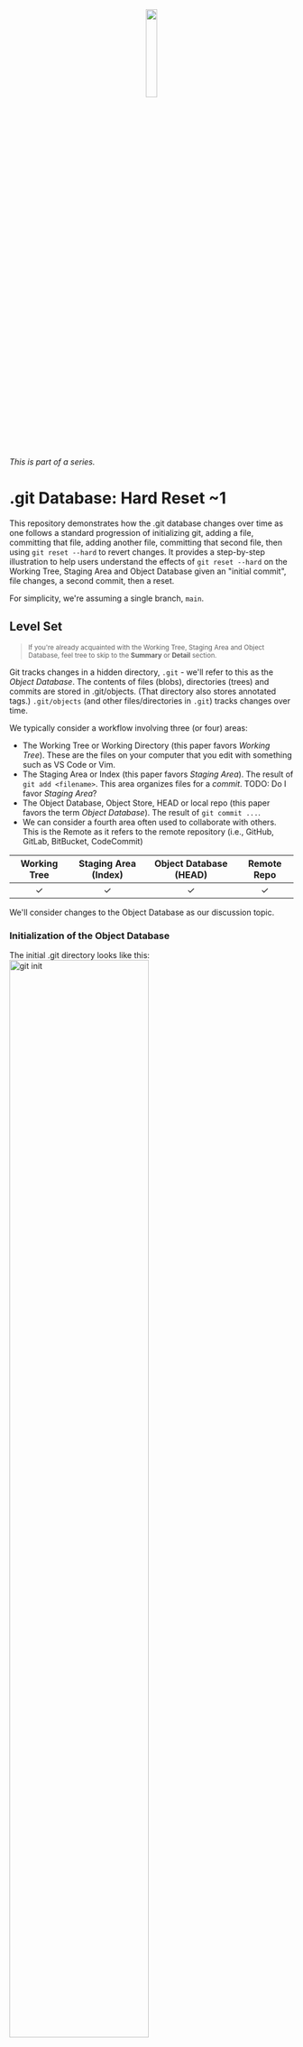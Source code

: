 <div style="text-align: center;">
  <img src="images/github-portfolio-db-series.png" alt="" width="20%">
</div>

*This is part of a series.*

# .git Database: Hard Reset ~1
This repository demonstrates how the .git database changes over time as one follows a standard progression of initializing git, adding a file, committing that file, adding another file, committing that second file, then using `git reset --hard` to revert changes. It provides a step-by-step illustration to help users understand the effects of `git reset --hard` on the Working Tree, Staging Area and Object Database given an "initial commit", file changes, a second commit, then a reset.

For simplicity, we're assuming a single branch, `main`.

## Level Set
<small>

> If you're already acquainted with the Working Tree, Staging Area and Object Database, feel tree to skip to the **Summary** or **Detail** section.
</small>
 
Git tracks changes in a hidden directory, `.git` - we'll refer to this as the *Object Database*. The contents of files (blobs), directories (trees) and commits are stored in .git/objects. (That directory also stores annotated tags.) `.git/objects` (and other files/directories in `.git`) tracks changes over time.

 We typically consider a workflow involving three (or four) areas:
   - The Working Tree or Working Directory (this paper favors *Working Tree*). These are the files on your computer that you edit with something such as VS Code or Vim.
   - The Staging Area or Index (this paper favors *Staging Area*). The result of `git add <filename>`. This area organizes files for a *commit*.
   TODO: Do I favor *Staging Area*?
   - The Object Database, Object Store, HEAD or local repo (this paper favors the term *Object Database*). The result of `git commit ...`.
   - We can consider a fourth area often used to collaborate with others. This is the Remote as it refers to the remote repository (i.e., GitHub, GitLab, BitBucket, CodeCommit)

| Working Tree   | Staging Area (Index) | Object Database (HEAD) | Remote Repo |
|:--------------:|:--------------------:|:-----------------:|:-----------:|
|       ✓        |        ✓             |         ✓         |         ✓   |

We'll consider changes to the Object Database as our discussion topic.

### Initialization of the Object Database
The initial .git directory looks like this:
<img src="images/git-init.png" alt="git init" width="70%">

During our review, the *directories* that will change in the `.git` folder (or are added) are:
```
- logs
- objects
- refs
```
The *files* that will change in the `.git` folder (or are added) are:
```
- COMMIT_EDITMSG
- config
- index
- ORIG_HEAD
```
Given that, our analysis won't be concerned with:
```
- hooks (directory)
- info (directory)
- description (file)
- HEAD (file)
```
## Summary
The intent of `git reset --hard HEAD~1` is to revert the user to the previous commit. As we'll see, the changes to the *Working Directory* do absolutely revert while the *Object Database* keeps track of all history including the history prior to the `reset`. What happens to the *Object Database* is interesting and insightful to not only how `reset` works, but some of the thought process behind Git itself.

## Detail
Each section will contain a brief analysis of the changes to both `.git` and the working tree.

### Our Steps
```
git init
echo "README" > "README.md"
git add README.md
git commit -m "Initial commit"
echo "Lorem ipsum" > "example.txt"
git add example.txt
git commit -m "Add example.txt"
git reset --hard HEAD~1
```
<!-- git init: snapshots/explore-reset-hard/20241018175532 -->
<!-- echo "README": snapshots/explore-reset-hard/20241018175533 -->
<!-- git add README.md: snapshots/explore-reset-hard/20241018175534 -->
<!-- git commit -m "Initial commit": snapshots/explore-reset-hard/20241018175535 -->
<!-- echo "Lorem ipsum" > "example.txt": snapshots/explore-reset-hard/20241018175536 -->
<!-- git add example.txt: snapshots/explore-reset-hard/20241018175537 -->
<!-- git commit -m "Add example.txt": snapshots/explore-reset-hard/20241018175538 -->
<!-- git reset --hard HEAD~1: snapshots/explore-reset-hard/20241018175539 -->

<!-- 
The Log: source/repos/github-portfolio/github-lab-snapshots/explore-reset-hard
Friday 2024-10-18 17:55:32

[2024-10-18 17:55:32] explore-reset-hard: git init
[2024-10-18 17:55:32] Initialized
[2024-10-18 17:55:32] Files from  have been copied to snapshots/explore-reset-hard/20241018175532

[2024-10-18 17:55:33] explore-reset-hard: echo "README" > "README.md"
[2024-10-18 17:55:33]
[2024-10-18 17:55:33] Files from  have been copied to snapshots/explore-reset-hard/20241018175533

[2024-10-18 17:55:34] explore-reset-hard: git add README.md
[2024-10-18 17:55:34]
[2024-10-18 17:55:34] Files from  have been copied to snapshots/explore-reset-hard/20241018175534

[2024-10-18 17:55:35] explore-reset-hard: git commit -m "Initial commit"
[2024-10-18 17:55:35] [main
[2024-10-18 17:55:35] Files from  have been copied to snapshots/explore-reset-hard/20241018175535

[2024-10-18 17:55:36] explore-reset-hard: echo "Lorem ipsum" > "example.txt"
[2024-10-18 17:55:36]
[2024-10-18 17:55:36] Files from  have been copied to snapshots/explore-reset-hard/20241018175536

[2024-10-18 17:55:37] explore-reset-hard: git add example.txt
[2024-10-18 17:55:37]
[2024-10-18 17:55:37] Files from  have been copied to snapshots/explore-reset-hard/20241018175537

[2024-10-18 17:55:38] explore-reset-hard: git commit -m "Add example.txt"
[2024-10-18 17:55:38] [main
[2024-10-18 17:55:38] Files from  have been copied to snapshots/explore-reset-hard/20241018175538

[2024-10-18 17:55:39] explore-reset-hard: git reset --hard HEAD~1
[2024-10-18 17:55:39] HEAD
[2024-10-18 17:55:39] Files from  have been copied to snapshots/explore-reset-hard/20241018175539
-->
#### Understanding `git init`
As we saw earlier, the initial `.git` directory looks like this.

<img src="images/git-init.png" alt="git init" width="50%">

Rather than discuss what each of these elements are, we'll discuss them in the context of changes over time only as items are updated or added.

#### Change #1 to the Working Tree `echo "README" > "README.md"`
Creating a new `README.md` file has no impact on `.git`. This is simply a change to the *Working Tree*. At this juncture, the object database is unaffected. However, git does know about the change as evidenced by `git status`. It marks `README.md` as an *Untracked file* and gives us a hint for what to do next. Namely, `git add <file>`.

<img src="images/git-status.png" alt="git status" width="50%">

#### Understanding `git add README.md`
This is a fairly important stage in the process, and one that some git "helper" tools gloss over by combining the steps `git add <file>` and `git commit ...`. As version control tools go, the `add` step is somewhat unique to git, and a powerful tool to organize a commit.

Executing `git add README.md` impacts two items.
- An object is added to the `objects` subdirectory, e845566c06f9bf557d35e8292c37cf05d97a9769. This blob is the SHA-1 hash of metadata and the file contents.
- The `index` file is added. This file is tracking the changes we're introducing for a future commit.

> 📝 **Note**
> *We'll see this same object (e845566c06f9bf557d35e8292c37cf05d97a9769) in other repos in this series as the contents and metadata are the same.*

<img src="images/git-add-readme.png" alt="git add readme" width="50%">

##### The e8 object
The object, `e845566c06f9bf557d35e8292c37cf05d97a9769`, is the result of applying SHA-1 to the README.md file. You can garner the same has value by using `git hash-object` on the file to understand how the hash is created. (There's a bit more to `git hash-object` than simply calculating the hash using `shasum` as it leverages metadata for its computation, specifically, `blob <size>\0<content>`.)

<img src="images/git-hash-object-readme.png" alt="git add readme" width="50%">

Note that Git uses the first two characters of the hash as the subdirectory to allow for an even distribution of folders. There are 256 possible combinations of the first two characters. (The math: each of the two characters can be a value 0-9, a-f, or a hex value. There are 16 values possible for each, so 16*16.)

##### The `index` file
The `index` file makes an appearance! This is an indication that we're introducing changes in our *Staging Area*. These changes are not yet committed. Think of the staging area as a place to organize the files you plan to commit. You can add files one at a time to organize your commit at a granular level (rather than just invoking `git add .` from the root folder in the project).

You can't `cat` the `.git/index` file obtaining any sensible results. However, you can run the following to understand the contents:

```bash
git ls-files --stage
```
So, we have our blob (`.git/objects` and an indication of what we want to commit `index`). Let's go ahead and commit these changes.

#### Understanding `git commit -m "Initial commit"`
With `git commit`, we see even more changes to the Object Database.

<img src="images/git-commit.png" alt="git commit" width="50%">

- Our `e8` object remains intact, but we have two new objects beginning with `9b` and `c5`.
- `refs/heads` now has a file `main`.
- There's a new file, `COMMIT_EDITMSG`.
- The `index` file that was introduced in the prior step (`git add <filename>`) has changed.
- There's a new `logs` directory with several additions.

Let's look at each of these in turn.

##### `.git/objects` changes
Two new objects appear in the objects folder:
```bash
- 9bd9e28a95ee603c5e584689c84d6b9c4acee7cd
- c579c1f279dc5f12344387f49572b64049f4a8e1
```

We've covered the blob above, so won't consider that now.

We can use a shell utility, `git-discover-object-types.sh`, to iterate over the objects and discover their types. (*The shell script, `git-discover-object-types.sh`, is available in this repo: https://github.com/pgurnig/github-lab.*)

<img src="images/git-discover-object-types.png" alt="git discover object types" width="50%">

We have two new types: a tree and a commit. Let's review each.

###### The tree object - new object
When we `git cat-file -p <hash>` on the tree, the output shows a reference to the prior `e84556` hash, which is our `README.md` file.

<img src="images/git-cat-tree-p-9bd9e2.png" alt="git cat tree" width="50%">

###### The commit object - new object
When we `git cat-file -p <hash>` on the commit, the output shows the commit message with a reference to the hash of the root tree.

<img src="images/git-cat-commit-p-c579c1.png" alt="git cat commit" width="50%">

<br />
<small>

> 📝 **Additional Info**
> Beyond the scope of this topic, but interesting to understand, is the process of reverse engineering the name of the tree. In the example above, `git cat-file -p` on the hash of the tree only shows information about the README blob, not the directory name associated with the tree. <br /><br />
> The following screenshot shows how we can arrive at the name of the directory by first getting the hash of the root tree, then plugging that into `git ls-tree`. Note that the example below is based on a different repo!<br /><br />
> <img src="images/git-get-directory-names.png" alt="git get directory names" width="50%">

</small>

##### The new `logs/refs/heads/main` file
In his book *Building Git*, James Coglan explains the file at logs/refs/heads this way:

<small>

> These files contain a log of every time a ref — that is, a reference,
something that points to a commit, like HEAD or a branch name — changes its
value.
</small>

If we `cat` the contents of the file, we see something like this:
```
0000000000000000000000000000000000000000 c579c1f279dc5f12344387f49572b64049f4a8e1 J Doe <jdoe@example.com> 1729299335 -0700      commit (initial): Initial commit
```

Let's break down the elements:
- `0000000000000000000000000000000000000000`: This is the previous commit. All zeroes means that there was no previous commit.
- `c579c1f279dc5f12344387f49572b64049f4a8e1`: This commit that we saw above.
- `J Doe <jdoe@example.com>`: The name of the committer.
- `1729299335`: The UNIX timestamp.
- `commit (initial): Initial commit`: The initial commit message.


##### Introducing `COMMIT_EDITMSG`
The file, COMMIT_EDITMSG, represents file storage for your commit message. It's helpful to consider two different methods of submitting a commit.
1. `git commit -m "My commit message"`
2. `git commit`

In the first case, no editor is invoked, but the `-m` represents the switch for "My commit message" which is saved to COMMIT_EDITMSG. If you were to subsequently `git commit --amend`, COMMIT_EDITMSG would contain the text "My commit message" and use it as part of default text.

#### Change #2 to the working tree `echo "Lorem ipsum" > "example.txt"`
The addition of `example.txt` isn't unlike the addition of `README.md` earlier in that they both simply become files in the *Working Tree*.

<img src="images/dark-05-git-echo-example.png" alt="echo example">

#### Understanding `git add example.txt`
As we continue with a similar path to our first commit, we can see changes to `.git/objects` and the `index` file.

<img src="images/dark-06-git-add-example.png" alt="echo example">

We can understand the contents of the index file by using `git ls-files --stage`.
<img src="images/git-ls-files-stage-add-example.png" alt="git ls-files --stage" width="60%">

Once we perform our `git reset --hard HEAD~1`, we'll note the changes to `index`.

#### Understanding `git commit -m "Add example.txt"`
As we can see in the following screenshot, we have a number of new items in the *Object Database*.

<img src="images/dark-07-git-commit.png" alt="git commit (2)">

We have two new objects in the *Object Database*.
- a0f25153294a9472a721f576ae7fe6584ee2ad7c
- ae67265a86b2408ee3f263de0f9c6581ac7e295c

<img src="images/git-commit-2-object-types.png" alt="commit 2 object types" width="70%">

The a0 object is a commit and the ae object is a tree. Let's look at the contents of these.

```bash
git cat-file -p a0f25153294a9472a721f576ae7fe6584ee2ad7c
tree ae67265a86b2408ee3f263de0f9c6581ac7e295c
parent 2ef4d42b1de7e382575a8d614517c12acab3cab6
author J Doe <jdoe@gmail.com> 1730900149 -0700
committer J Doe <jdoe@gmail.com> 1730900149 -0700

Add example.txt
```

```bash
git cat-file -p ae67265a86b2408ee3f263de0f9c6581ac7e295c
100644 blob e845566c06f9bf557d35e8292c37cf05d97a9769    README.md
100644 blob 3be11c69355948412925fa5e073d76d58ff3afd2    example.txt
```

These changes make sense in light of our commit. We would, of course, add a commit object, but also update the tree to include a reference to the newly committed `example.txt` file.



#### Understanding `git reset --hard HEAD~1`
Things get interesting here on a number of levels.

- We want to see how the *Object Database* has changed from our previous `commit` step to the current `reset` step.
- We want to understand what happens to the `index`.
- We want to compare the contents of `.git` from our "Initial commit" versus what transpired based on `git reset --hard HEAD~1'

First let's look at the change from our previous step, `git commit -m "Add example.txt"`.

<img src="images/dark-08-git-reset-hard.png" alt="reset hard HEAD~1">

What's interesting here is that the contents of `.git/objects` hasn't changed! Let's review the object types:
```bash
Object hash: 2ef4d42b1de7e382575a8d614517c12acab3cab6 - Type: commit
Object hash: 3be11c69355948412925fa5e073d76d58ff3afd2 - Type: blob
Object hash: 9bd9e28a95ee603c5e584689c84d6b9c4acee7cd - Type: tree
Object hash: a0f25153294a9472a721f576ae7fe6584ee2ad7c - Type: commit
Object hash: ae67265a86b2408ee3f263de0f9c6581ac7e295c - Type: tree
Object hash: e845566c06f9bf557d35e8292c37cf05d97a9769 - Type: blob
```

We've kept both commits and both trees as well as both blob objects. If we list out the objects in each snapshot, we see exactly what we would expect:
<img src="images/ls-current-state-reset-v-past-state-commit-2.png" alt="current state v past state" width="60%">

Our `reset` version shows only README.md. What we might not expect is that the *Object Database* still contains `example.txt` and the `commit` and `tree` associated with that file.

As we remarked earlier in the `git add example.txt` section, executing `git reset --hard HEAD~1` reverts the `index` to the prior commit, `git commit -m "Initial commit". We see too, in the directory comparison, that the index file is different.

<img src="images/git-ls-files-stage-git-reset-hard.png" alt="git ls-files --stage" width="60%">

<img src="images/dark-10-compare-initial-commit-to-reset-hard.png" alt="compare reset hard to original commit">

There are differences here that we might not expect, but that we can explain.

As we determined earlier, the objects `a0` and `ae` represent the commit and tree from our second `example.txt` commit. Let's take a look at 3b, although we can probably guess what it is at this point.

``` bash
git cat-file -p 3be11c69355948412925fa5e073d76d58ff3afd2
Lorem ipsum
```
This is the `example.txt` file still active in our *Object Database*.

Let's see what's going on with `logs/refs/heads/main`.

<img src="images/git-initial-commit-v-git-reset-main-graph.png" alt="initial commit to reset main graph">

Here we see that path from:
- no commit `000000` to our initial commit `2ef4d4`
- the initial commit `2ef4d4` to our second commit `a0f251`
- from the second commit `a0f251` back to `2ef4d4`

That makes sense. `reset` has pointed us back to the initial commit, but kept the history alive.

`.git/logs/HEAD` shows us the same path.

COMMIT_EDITMSG did not revert. This is because that is not a tracked file, therefore `reset` has no impact on that file.

<img src="images/git-reset-v-initial-commit-commit-msg.png" alt="commit_edit">

What is also interesting is the inclusion of the file `ORIG_HEAD`. The contents of this file is simply: `a0f25153294a9472a721f576ae7fe6584ee2ad7c` or the `commit` associated to our second commit. The purpose of this file is to provide an easy way to reference the state of HEAD before `reset'. In fact, we could then simply issue the following command to continue back here:

```bash
git reset --hard ORIG_HEAD
```



